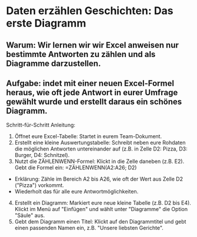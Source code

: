# Daten erzählen Geschichten: Das erste Diagramm

## Warum: Wir lernen wir wir Excel anweisen nur bestimmte Antworten zu zählen und als Diagramme darzustellen.

## Aufgabe: indet mit einer neuen Excel-Formel heraus, wie oft jede Antwort in eurer Umfrage gewählt wurde und erstellt daraus ein schönes Diagramm.

Schritt-für-Schritt Anleitung:
1. Öffnet eure Excel-Tabelle: Startet in eurem Team-Dokument.
2. Erstellt eine kleine Auswertungstabelle: Schreibt neben eure Rohdaten die möglichen Antworten untereinander auf (z.B. in Zelle D2: Pizza, D3: Burger, D4: Schnitzel).
3. Nutzt die ZÄHLENWENN-Formel: Klickt in die Zelle daneben (z.B. E2). Gebt die Formel ein: =ZÄHLENWENN(A2:A26; D2)
* Erklärung: Zähle im Bereich A2 bis A26, wie oft der Wert aus Zelle D2 ("Pizza") vorkommt.
* Wiederholt das für alle eure Antwortmöglichkeiten.
4. Erstellt ein Diagramm: Markiert eure neue kleine Tabelle (z.B. D2 bis E4). Klickt im Menü auf "Einfügen" und wählt unter "Diagramme" die Option "Säule" aus.
5. Gebt dem Diagramm einen Titel: Klickt auf den Diagrammtitel und gebt einen passenden Namen ein, z.B. "Unsere liebsten Gerichte".


